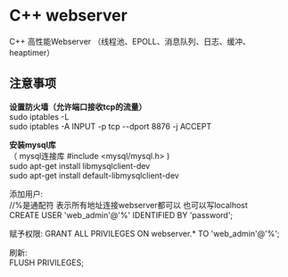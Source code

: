 # C++ webserver
C++  高性能Webserver （线程池、EPOLL、消息队列、日志、缓冲、heaptimer）



## 注意事项

**设置防火墙（允许端口接收tcp的流量）**  
sudo iptables -L  
sudo iptables -A INPUT -p tcp --dport 8876 -j ACCEPT  

**安装mysql库**  
（ mysql连接库 #include <mysql/mysql.h> )   
sudo apt-get install libmysqlclient-dev  
sudo apt-get install default-libmysqlclient-dev  
  
添加用户:   
 //%是通配符 表示所有地址连接webserver都可以 也可以写localhost  
CREATE USER 'web_admin'@'%' IDENTIFIED BY 'password';  
  
赋予权限:
GRANT ALL PRIVILEGES ON webserver.* TO 'web_admin'@'%';  
  
刷新:  
FLUSH PRIVILEGES;  
